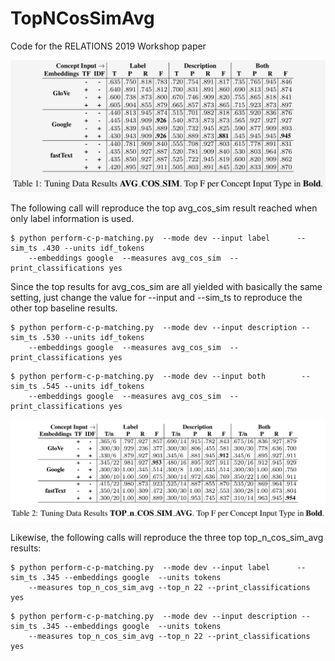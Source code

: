 # TopNCosSimAvg
Code for the RELATIONS 2019 Workshop paper

![DEV results avg_cosine](https://github.com/nlpAThits/TopNCosSimAvg/blob/master/images/dev-avg.png "DEV results avg_cosine")


<p>
The following call will reproduce the top avg_cos_sim result reached when only label information is used.

```shell
$ python perform-c-p-matching.py  --mode dev --input label      --sim_ts .430 --units idf_tokens 
    --embeddings google  --measures avg_cos_sim  --print_classifications yes
```

Since the top results for avg_cos_sim are all yielded with basically the same setting, just change the value for --input and --sim_ts to reproduce the other top baseline results.

```shell
$ python perform-c-p-matching.py  --mode dev --input description --sim_ts .530 --units idf_tokens 
    --embeddings google  --measures avg_cos_sim  --print_classifications yes
```

```shell
$ python perform-c-p-matching.py  --mode dev --input both        --sim_ts .545 --units idf_tokens 
    --embeddings google  --measures avg_cos_sim  --print_classifications yes
```

</p>

![DEV results top_n_cos_sim_avg](https://github.com/nlpAThits/TopNCosSimAvg/blob/master/images/dev-topn.png "DEV results top_n_cos_sim_avg")


<p>
Likewise, the following calls will reproduce the three top top_n_cos_sim_avg results:

```shell
$ python perform-c-p-matching.py  --mode dev --input label      --sim_ts .345 --embeddings google  --units tokens 
    --measures top_n_cos_sim_avg --top_n 22 --print_classifications yes
```

```shell
$ python perform-c-p-matching.py  --mode dev --input description --sim_ts .345 --embeddings google  --units tokens 
    --measures top_n_cos_sim_avg --top_n 22 --print_classifications yes
```


</p>
